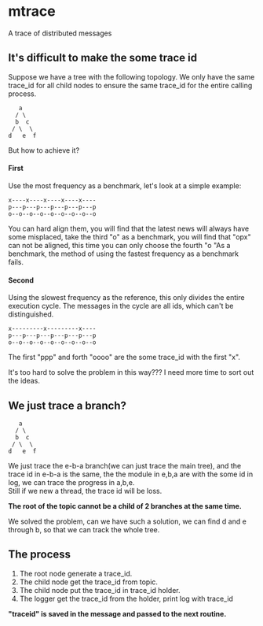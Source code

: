 # mtrace
A trace of distributed messages

## It's difficult to make the some trace id
Suppose we have a tree with the following topology. We only have the same trace_id for all child nodes to ensure the same trace_id for the entire calling process.   
```
   a
  / \
  b  c
 / \  \
d   e  f
```
But how to achieve it?  
#### First 
Use the most frequency as a benchmark, let's look at a simple example:  
```
x----x----x----x----x----
p---p---p---p---p---p---p
o--o--o--o--o--o--o--o--o
```
You can hard align them, you will find that the latest news will always have some misplaced, take the third "o" as a benchmark, you will find that "opx" can not be aligned, this time you can only choose the fourth "o "As a benchmark, the method of using the fastest frequency as a benchmark fails.  

#### Second
Using the slowest frequency as the reference, this only divides the entire execution cycle. The messages in the cycle are all ids, which can't be distinguished.
```
x---------x---------x----
p---p---p---p---p---p---p
o--o--o--o--o--o--o--o--o
```
The first "ppp" and forth "oooo" are the some trace_id with the first "x".

It's too hard to solve the problem in this way??? I need more time to sort out the ideas.   

## We just trace a branch?
```
   a
  / \
  b  c
 / \  \
d   e  f
```
We just trace the e-b-a branch(we can just trace the main tree), and the trace id in e-b-a is the same, the the module in e,b,a are with the some id in log, we can trace the progress in a,b,e.   
Still if we new a thread, the trace id will be loss.  

**The root of the topic cannot be a child of 2 branches at the same time.**  

We solved the problem, can we have such a solution, we can find d and e through b, so that we can track the whole tree.  


## The process
1. The root node generate a trace_id.  
2. The child node get the trace_id from topic.
3. The child node put the trace_id in trace_id holder.  
4. The logger get the trace_id from the holder, print log with trace_id

**"traceid" is saved in the message and passed to the next routine.**  
 
